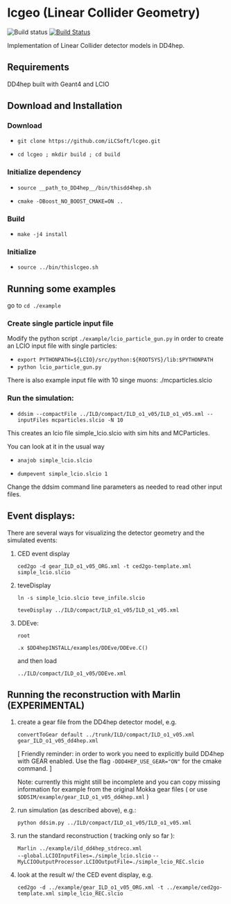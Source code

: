 # lcgeo (Linear Collider Geometry)
![Build status](https://gitlab.cern.ch/CLICdp/lcgeo/badges/master/build.svg)
[![Build Status](https://travis-ci.org/iLCSoft/lcgeo.svg?branch=master)](https://travis-ci.org/iLCSoft/lcgeo)

Implementation of Linear Collider detector models in DD4hep.

## Requirements
DD4hep built with Geant4 and LCIO
## Download and Installation
### Download
  * `git clone https://github.com/iLCSoft/lcgeo.git`

  * `cd lcgeo ; mkdir build ; cd build`
### Initialize dependency
  
  * `source __path_to_DD4hep__/bin/thisdd4hep.sh`
  
  * `cmake -DBoost_NO_BOOST_CMAKE=ON ..`
### Build
  * `make -j4 install`
### Initialize
  * `source ../bin/thislcgeo.sh`

## Running some examples
go to `cd ./example`

### Create single particle input file
Modify the python script `./example/lcio_particle_gun.py` in order to create
an LCIO input file with single particles:
  * `export PYTHONPATH=${LCIO}/src/python:${ROOTSYS}/lib:$PYTHONPATH`
  * `python lcio_particle_gun.py`

There is also example input file with 10 singe muons: ./mcparticles.slcio

### Run the simulation:
   * `ddsim --compactFile ../ILD/compact/ILD_o1_v05/ILD_o1_v05.xml --inputFiles mcparticles.slcio -N 10`

This creates an lcio file simple_lcio.slcio with sim hits and MCParticles.

You can look at it in the usual way

   * `anajob simple_lcio.slcio`

   * `dumpevent simple_lcio.slcio 1`

Change the ddsim command line parameters as needed to read other input files.

## Event displays:

There are several ways for visualizing the detector geometry and the simulated events:

1) CED event display

   `ced2go -d gear_ILD_o1_v05_ORG.xml -t ced2go-template.xml simple_lcio.slcio`


2) teveDisplay

   `ln -s simple_lcio.slcio teve_infile.slcio`
   
   `teveDisplay ../ILD/compact/ILD_o1_v05/ILD_o1_v05.xml`


3) DDEve:

   `root`
   
   `.x $DD4hepINSTALL/examples/DDEve/DDEve.C()`
   
   and then load
  
   `../ILD/compact/ILD_o1_v05/DDEve.xml`

## Running the reconstruction with Marlin (EXPERIMENTAL)
 
 1) create a gear file from the DD4hep detector model, e.g.

    `convertToGear default ../trunk/ILD/compact/ILD_o1_v05.xml gear_ILD_o1_v05_dd4hep.xml`

    [ Friendly reminder: in order to work you need to explicitly build DD4hep with GEAR enabled. Use the flag `-DDD4HEP_USE_GEAR="ON"` for the cmake command. ]

    Note: currently this might still be incomplete and you can copy missing information for example from the original Mokka gear files ( or use `$DDSIM/example/gear_ILD_o1_v05_dd4hep.xml` )


 2) run simulation (as described above), e.g.:

    `python ddsim.py ../ILD/compact/ILD_o1_v05/ILD_o1_v05.xml`



 3) run the standard reconstruction ( tracking only so far ):

    `Marlin ../example/ild_dd4hep_stdreco.xml`  
    `--global.LCIOInputFiles=./simple_lcio.slcio`
    `--MyLCIOOutputProcessor.LCIOOutputFile=./simple_lcio_REC.slcio`

 4) look at the result w/ the CED event display, e.g.
 
    `ced2go -d ../example/gear_ILD_o1_v05_ORG.xml -t ../example/ced2go-template.xml simple_lcio_REC.slcio`
  
  

